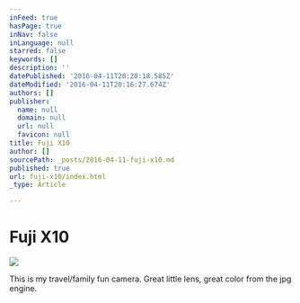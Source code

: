 ```yaml
---
inFeed: true
hasPage: true
inNav: false
inLanguage: null
starred: false
keywords: []
description: ''
datePublished: '2016-04-11T20:20:18.585Z'
dateModified: '2016-04-11T20:16:27.674Z'
authors: []
publisher:
  name: null
  domain: null
  url: null
  favicon: null
title: Fuji X10
author: []
sourcePath: _posts/2016-04-11-fuji-x10.md
published: true
url: fuji-x10/index.html
_type: Article

---
```

# Fuji X10
![](https://the-grid-user-content.s3-us-west-2.amazonaws.com/fc34b5cd-11a8-47ef-b06f-337fd40cb5e3.jpg)

This is my travel/family fun camera. Great little lens, great color from the jpg engine.